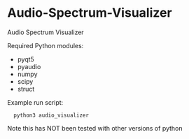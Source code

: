 # Audio-Spectrum-Visualizer
Audio Spectrum Visualizer


Required Python modules:
  * pyqt5
  * pyaudio
  * numpy
  * scipy
  * struct


Example run script:

```
  python3 audio_visualizer
```

Note this has NOT been tested with other versions of python
